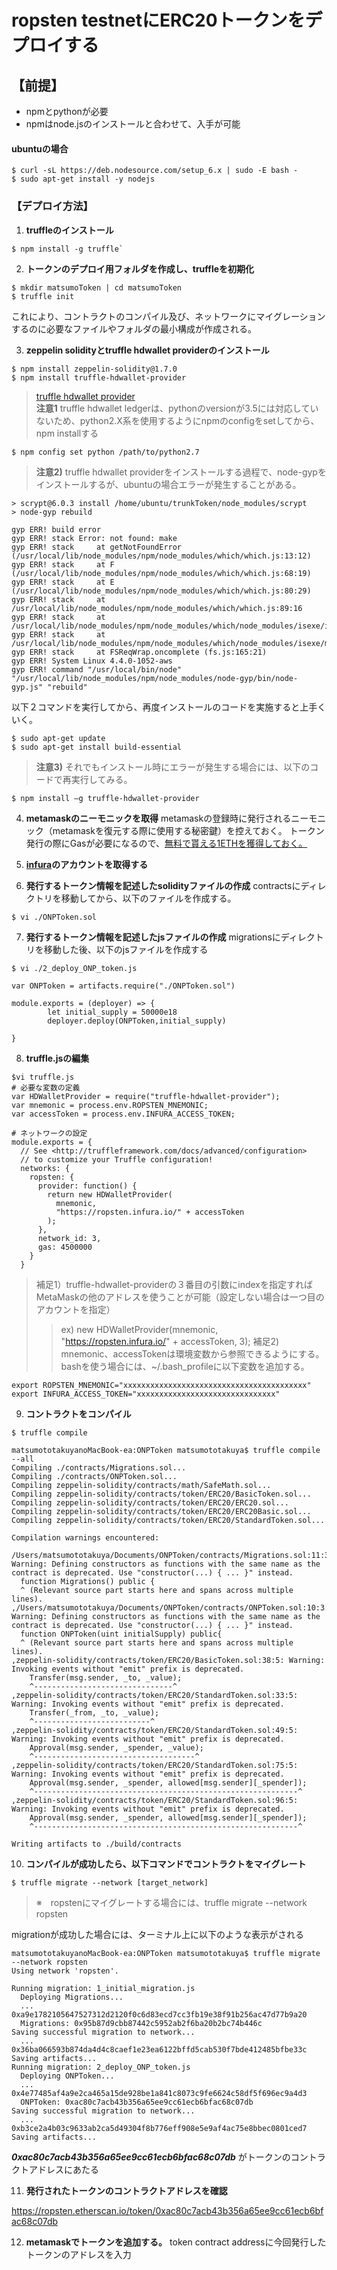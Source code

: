 # ropsten testnetにERC20トークンをデプロイする


## 【前提】  
* npmとpythonが必要  
* npmはnode.jsのインストールと合わせて、入手が可能  

#### ubuntuの場合
```
$ curl -sL https://deb.nodesource.com/setup_6.x | sudo -E bash -
$ sudo apt-get install -y nodejs
```

### 【デプロイ方法】
1. **truffleのインストール**
```
$ npm install -g truffle`
```
2. **トークンのデプロイ用フォルダを作成し、truffleを初期化**
```
$ mkdir matsumoToken | cd matsumoToken
$ truffle init
```
これにより、コントラクトのコンパイル及び、ネットワークにマイグレーションするのに必要なファイルやフォルダの最小構成が作成される。



3. **zeppelin solidityとtruffle hdwallet providerのインストール**
```
$ npm install zeppelin-solidity@1.7.0
$ npm install truffle-hdwallet-provider
```
>[truffle hdwallet provider](https://github.com/trufflesuite/truffle-hdwallet-provider)  
>**注意1** truffle hdwallet ledgerは、pythonのversionが3.5には対応していないため、python2.X系を使用するようにnpmのconfigをsetしてから、npm installする
```
$ npm config set python /path/to/python2.7
```
>**注意2)** truffle hdwallet providerをインストールする過程で、node-gypをインストールするが、ubuntuの場合エラーが発生することがある。
```
> scrypt@6.0.3 install /home/ubuntu/trunkToken/node_modules/scrypt
> node-gyp rebuild
```
```
gyp ERR! build error
gyp ERR! stack Error: not found: make
gyp ERR! stack     at getNotFoundError (/usr/local/lib/node_modules/npm/node_modules/which/which.js:13:12)
gyp ERR! stack     at F (/usr/local/lib/node_modules/npm/node_modules/which/which.js:68:19)
gyp ERR! stack     at E (/usr/local/lib/node_modules/npm/node_modules/which/which.js:80:29)
gyp ERR! stack     at /usr/local/lib/node_modules/npm/node_modules/which/which.js:89:16
gyp ERR! stack     at /usr/local/lib/node_modules/npm/node_modules/which/node_modules/isexe/index.js:42:5
gyp ERR! stack     at /usr/local/lib/node_modules/npm/node_modules/which/node_modules/isexe/mode.js:8:5
gyp ERR! stack     at FSReqWrap.oncomplete (fs.js:165:21)
gyp ERR! System Linux 4.4.0-1052-aws
gyp ERR! command "/usr/local/bin/node" "/usr/local/lib/node_modules/npm/node_modules/node-gyp/bin/node-gyp.js" "rebuild"
```

以下２コマンドを実行してから、再度インストールのコードを実施すると上手くいく。

```
$ sudo apt-get update
$ sudo apt-get install build-essential
```

>**注意3)** それでもインストール時にエラーが発生する場合には、以下のコードで再実行してみる。

```
$ npm install –g truffle-hdwallet-provider
```

4. **metamaskのニーモニックを取得**
metamaskの登録時に発行されるニーモニック（metamaskを復元する際に使用する秘密鍵）を控えておく。
トークン発行の際にGasが必要になるので、[無料で貰える1ETHを獲得しておく。](https://qiita.com/tmikada/items/cdc5a3871f655cb7b67d)

5. **[infura](https://infura.io)のアカウントを取得する**

6. **発行するトークン情報を記述したsolidityファイルの作成**
contractsにディレクトリを移動してから、以下のファイルを作成する。

```
$ vi ./ONPToken.sol
```


7. **発行するトークン情報を記述したjsファイルの作成**
migrationsにディレクトリを移動した後、以下のjsファイルを作成する

```
$ vi ./2_deploy_ONP_token.js

var ONPToken = artifacts.require("./ONPToken.sol")

module.exports = (deployer) => {
        let initial_supply = 50000e18
        deployer.deploy(ONPToken,initial_supply)

}
```

8. **truffle.jsの編集**
```
$vi truffle.js
# 必要な変数の定義
var HDWalletProvider = require("truffle-hdwallet-provider");
var mnemonic = process.env.ROPSTEN_MNEMONIC;
var accessToken = process.env.INFURA_ACCESS_TOKEN;

# ネットワークの設定
module.exports = {
  // See <http://truffleframework.com/docs/advanced/configuration>
  // to customize your Truffle configuration!
  networks: {
    ropsten: {
      provider: function() {
        return new HDWalletProvider(
          mnemonic,
          "https://ropsten.infura.io/" + accessToken
        );
      },
      network_id: 3,
      gas: 4500000
    }
  }
```

>補足1）truffle-hdwallet-providerの３番目の引数にindexを指定すればMetaMaskの他のアドレスを使うことが可能（設定しない場合は一つ目のアカウントを指定）
>>ex)  new HDWalletProvider(mnemonic, "https://ropsten.infura.io/" + accessToken, 3);
>補足2)
mnemonic、accessTokenは環境変数から参照できるようにする。
bashを使う場合には、~/.bash_profileに以下変数を追加する。
```
export ROPSTEN_MNEMONIC="xxxxxxxxxxxxxxxxxxxxxxxxxxxxxxxxxxxxxxxxx"
export INFURA_ACCESS_TOKEN="xxxxxxxxxxxxxxxxxxxxxxxxxxxxxxx"
```

9. **コントラクトをコンパイル**
```
$ truffle compile
```

```
matsumototakuyanoMacBook-ea:ONPToken matsumototakuya$ truffle compile --all
Compiling ./contracts/Migrations.sol...
Compiling ./contracts/ONPToken.sol...
Compiling zeppelin-solidity/contracts/math/SafeMath.sol...
Compiling zeppelin-solidity/contracts/token/ERC20/BasicToken.sol...
Compiling zeppelin-solidity/contracts/token/ERC20/ERC20.sol...
Compiling zeppelin-solidity/contracts/token/ERC20/ERC20Basic.sol...
Compiling zeppelin-solidity/contracts/token/ERC20/StandardToken.sol...

Compilation warnings encountered:

/Users/matsumototakuya/Documents/ONPToken/contracts/Migrations.sol:11:3: Warning: Defining constructors as functions with the same name as the contract is deprecated. Use "constructor(...) { ... }" instead.
  function Migrations() public {
  ^ (Relevant source part starts here and spans across multiple lines).
,/Users/matsumototakuya/Documents/ONPToken/contracts/ONPToken.sol:10:3: Warning: Defining constructors as functions with the same name as the contract is deprecated. Use "constructor(...) { ... }" instead.
  function ONPToken(uint initialSupply) public{
  ^ (Relevant source part starts here and spans across multiple lines).
,zeppelin-solidity/contracts/token/ERC20/BasicToken.sol:38:5: Warning: Invoking events without "emit" prefix is deprecated.
    Transfer(msg.sender, _to, _value);
    ^-------------------------------^
,zeppelin-solidity/contracts/token/ERC20/StandardToken.sol:33:5: Warning: Invoking events without "emit" prefix is deprecated.
    Transfer(_from, _to, _value);
    ^--------------------------^
,zeppelin-solidity/contracts/token/ERC20/StandardToken.sol:49:5: Warning: Invoking events without "emit" prefix is deprecated.
    Approval(msg.sender, _spender, _value);
    ^------------------------------------^
,zeppelin-solidity/contracts/token/ERC20/StandardToken.sol:75:5: Warning: Invoking events without "emit" prefix is deprecated.
    Approval(msg.sender, _spender, allowed[msg.sender][_spender]);
    ^-----------------------------------------------------------^
,zeppelin-solidity/contracts/token/ERC20/StandardToken.sol:96:5: Warning: Invoking events without "emit" prefix is deprecated.
    Approval(msg.sender, _spender, allowed[msg.sender][_spender]);
    ^-----------------------------------------------------------^

Writing artifacts to ./build/contracts
```
10. **コンパイルが成功したら、以下コマンドでコントラクトをマイグレート**
```
$ truffle migrate --network [target_network]
```
>※　ropstenにマイグレートする場合には、truffle migrate --network ropsten

migrationが成功した場合には、ターミナル上に以下のような表示がされる
```
matsumototakuyanoMacBook-ea:ONPToken matsumototakuya$ truffle migrate --network ropsten
Using network 'ropsten'.

Running migration: 1_initial_migration.js
  Deploying Migrations...
  ... 0xa9e1782105647527312d2120f0c6d83ecd7cc3fb19e38f91b256ac47d77b9a20
  Migrations: 0x95b87d9cbb87442c5952ab2f6ba20b2bc74b446c
Saving successful migration to network...
  ... 0x36ba066593b874da4d4c8caef1e23ea6122bffd5cab530f7bde412485bfbe33c
Saving artifacts...
Running migration: 2_deploy_ONP_token.js
  Deploying ONPToken...
  ... 0x4e77485af4a9e2ca465a15de928be1a841c8073c9fe6624c58df5f696ec9a4d3
  ONPToken: 0xac80c7acb43b356a65ee9cc61ecb6bfac68c07db
Saving successful migration to network...
  ... 0xb3ce2a4b03c9633ab2ca5d49304f8b776eff908e5e9af4ac75e8bbec0801ced7
Saving artifacts...
```
***0xac80c7acb43b356a65ee9cc61ecb6bfac68c07db*** がトークンのコントラクトアドレスにあたる

11. **発行されたトークンのコントラクトアドレスを確認**

https://ropsten.etherscan.io/token/0xac80c7acb43b356a65ee9cc61ecb6bfac68c07db

12. **metamaskでトークンを追加する。**
token contract addressに今回発行したトークンのアドレスを入力
